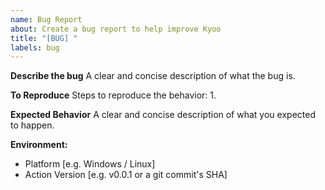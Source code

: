 ```yaml
---
name: Bug Report
about: Create a bug report to help improve Kyoo
title: "[BUG] "
labels: bug
---
```


**Describe the bug**
A clear and concise description of what the bug is.

**To Reproduce**
Steps to reproduce the behavior:
1. 

**Expected Behavior**
A clear and concise description of what you expected to happen.

**Environment:**
 - Platform [e.g. Windows / Linux]
 - Action Version [e.g. v0.0.1 or a git commit's SHA]
